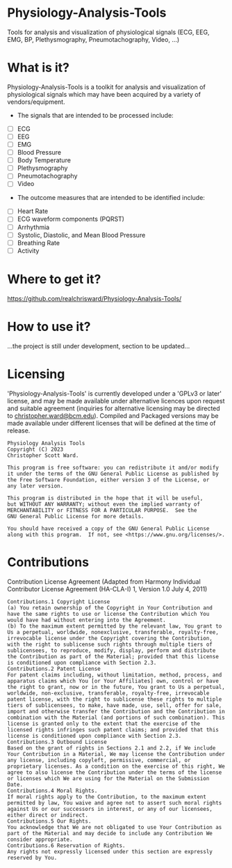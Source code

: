 # Physiology-Analysis-Tools
Tools for analysis and visualization of physiological signals (ECG, EEG, EMG, BP, Plethysmography, Pneumotachography, Video, ...)

# What is it?
Physiology-Analysis-Tools is a toolkit for analysis and visualization of physiological signals which may have been acquired by a variety of vendors/equipment. 
 * The signals that are intended to be processed include:
 - [ ] ECG
 - [ ] EEG
 - [ ] EMG
 - [ ] Blood Pressure
 - [ ] Body Temperature
 - [ ] Plethysmography
 - [ ] Pneumotachography
 - [ ] Video
 * The outcome measures that are intended to be identified include:
 - [ ] Heart Rate
 - [ ] ECG waveform components (PQRST)
 - [ ] Arrhythmia
 - [ ] Systolic, Diastolic, and Mean Blood Pressure
 - [ ] Breathing Rate
 - [ ] Activity

# Where to get it?
https://github.com/realchrisward/Physiology-Analysis-Tools/

# How to use it?
...the project is still under development, section to be updated...

# Licensing
'Physiology-Analysis-Tools' is currently developed under a 'GPLv3 or later' license, and may be made available under alternative licences upon request and suitable agreement (inquiries for alternative licensing may be directed to christopher.ward@bcm.edu). Compiled and Packaged versions may be made available under different licenses that will be defined at the time of release. 

    Physiology Analysis Tools
    Copyright (C) 2023  
    Christopher Scott Ward.

    This program is free software: you can redistribute it and/or modify
    it under the terms of the GNU General Public License as published by
    the Free Software Foundation, either version 3 of the License, or
    any later version.

    This program is distributed in the hope that it will be useful,
    but WITHOUT ANY WARRANTY; without even the implied warranty of
    MERCHANTABILITY or FITNESS FOR A PARTICULAR PURPOSE.  See the
    GNU General Public License for more details.

    You should have received a copy of the GNU General Public License
    along with this program.  If not, see <https://www.gnu.org/licenses/>.

# Contributions
Contribution License Agreement (Adapted from Harmony Individual Contributor License Agreement (HA-CLA-I) 1, Version 1.0 July 4, 2011)
    
    Contributions.1 Copyright License
    (a) You retain ownership of the Copyright in Your Contribution and have the same rights to use or license the Contribution which You would have had without entering into the Agreement.
    (b) To the maximum extent permitted by the relevant law, You grant to Us a perpetual, worldwide, nonexclusive, transferable, royalty-free, irrevocable license under the Copyright covering the Contribution, with the right to sublicense such rights through multiple tiers of sublicensees, to reproduce, modify, display, perform and distribute the Contribution as part of the Material; provided that this license is conditioned upon compliance with Section 2.3.
    Contributions.2 Patent License
    For patent claims including, without limitation, method, process, and apparatus claims which You [or Your Affiliates] own, control or have the right to grant, now or in the future, You grant to Us a perpetual, worldwide, non-exclusive, transferable, royalty-free, irrevocable patent license, with the right to sublicense these rights to multiple tiers of sublicensees, to make, have made, use, sell, offer for sale, import and otherwise transfer the Contribution and the Contribution in combination with the Material (and portions of such combination). This license is granted only to the extent that the exercise of the licensed rights infringes such patent claims; and provided that this license is conditioned upon compliance with Section 2.3.
    Contributions.3 Outbound License
    Based on the grant of rights in Sections 2.1 and 2.2, if We include Your Contribution in a Material, We may license the Contribution under any license, including copyleft, permissive, commercial, or proprietary licenses. As a condition on the exercise of this right, We agree to also license the Contribution under the terms of the license or licenses which We are using for the Material on the Submission Date.
    Contributions.4 Moral Rights. 
    If moral rights apply to the Contribution, to the maximum extent permitted by law, You waive and agree not to assert such moral rights against Us or our successors in interest, or any of our licensees, either direct or indirect.
    Contributions.5 Our Rights. 
    You acknowledge that We are not obligated to use Your Contribution as part of the Material and may decide to include any Contribution We consider appropriate.
    Contributions.6 Reservation of Rights. 
    Any rights not expressly licensed under this section are expressly reserved by You.

